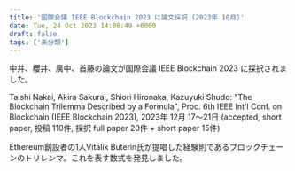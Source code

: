 ```yaml
---
title: '国際会議 IEEE Blockchain 2023 に論文採択 (2023年 10月)'
date: Tue, 24 Oct 2023 14:08:49 +0000
draft: false
tags: ['未分類']
---
```


中井、櫻井、廣中、首藤の論文が国際会議 IEEE Blockchain 2023 に採択されました。

Taishi Nakai, Akira Sakurai, Shiori Hironaka, Kazuyuki Shudo: "The Blockchain Trilemma Described by a Formula", Proc. 6th IEEE Int'l Conf. on Blockchain (IEEE Blockchain 2023), 2023年 12月 17〜21日 (accepted, short paper, 投稿 110件, 採択 full paper 20件 + short paper 15件)

Ethereum創設者の1人Vitalik Buterin氏が提唱した経験則であるブロックチェーンのトリレンマ。これを表す数式を発見しました。
